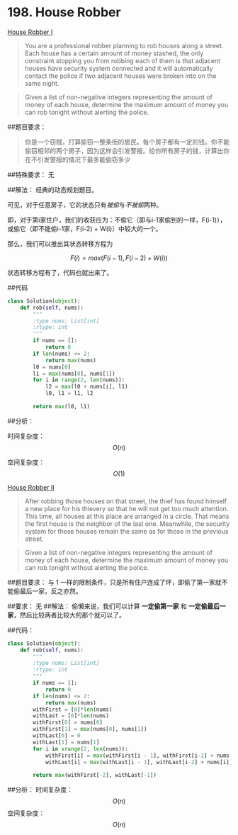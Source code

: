# 198. House Robber

[House Robber I](https://leetcode.com/problems/house-robber/)

>You are a professional robber planning to rob houses along a street. Each house has a certain amount of money stashed, the only constraint stopping you from robbing each of them is that adjacent houses have security system connected and it will automatically contact the police if two adjacent houses were broken into on the same night.

>Given a list of non-negative integers representing the amount of money of each house, determine the maximum amount of money you can rob tonight without alerting the police.

##题目要求：

>你是一个窃贼，打算偷窃一整条街的居民。每个房子都有一定的钱。你不能偷窃相邻的两个房子，因为这样会引发警报。给你所有房子的钱，计算出你在不引发警报的情况下最多能偷窃多少

##特殊要求：
无

##解法：
经典的动态规划题目。

可见，对于任意房子，它的状态只有*被偷*与*不被偷*两种。

即，对于第i家住户，我们的收获应为：不偷它（即与i-1家偷到的一样，F(i-1)），或偷它（即不能偷i-1家，F(i-2) + W(i)）中较大的一个。

那么，我们可以推出其状态转移方程为


$$F(i) = max(F(i-1), F(i - 2) + W(i))$$

状态转移方程有了，代码也就出来了。

##代码

```python
class Solution(object):
    def rob(self, nums):
        """
        :type nums: List[int]
        :rtype: int
        """
        if nums == []:
            return 0
        if len(nums) <= 2:
            return max(nums)
        l0 = nums[0]
        l1 = max(nums[0], nums[1])
        for i in range(2, len(nums)):
            l2 = max(l0 + nums[i], l1)
            l0, l1 = l1, l2
            
        return max(l0, l1)

```

##分析：

时间复杂度： $$O(n)$$

空间复杂度： $$O(1)$$


[House Robber II](https://leetcode.com/problems/house-robber-II/)


>After robbing those houses on that street, the thief has found himself a new place for his thievery so that he will not get too much attention. This time, all houses at this place are arranged in a circle. That means the first house is the neighbor of the last one. Meanwhile, the security system for these houses remain the same as for those in the previous street.

>Given a list of non-negative integers representing the amount of money of each house, determine the maximum amount of money you can rob tonight without alerting the police.

##题目要求：
与 1 一样的限制条件，只是所有住户连成了环，即偷了第一家就不能偷最后一家，反之亦然。

##要求：
无
##解法：
偷懒来说，我们可以计算 **一定偷第一家** 和 **一定偷最后一家**，然后比较两者比较大的那个就可以了。

##代码：
```python
class Solution(object):
    def rob(self, nums):
        """
        :type nums: List[int]
        :rtype: int
        """
        if nums == []:
            return 0
        if len(nums) <= 2:
            return max(nums)
        withFirst = [0]*len(nums)
        withLast = [0]*len(nums)
        withFirst[0] = nums[0]
        withFirst[1] = max(nums[0], nums[1])
        withLast[0] = 0
        withLast[1] = nums[1]
        for i in xrange(2, len(nums)):
            withFirst[i] = max(withFirst[i - 1], withFirst[i-2] + nums[i])
            withLast[i] = max(withLast[i - 1], withLast[i-2] + nums[i])
        
        return max(withFirst[-2], withLast[-1])
```
##分析：
时间复杂度： $$O(n)$$
空间复杂度： $$O(n)$$



